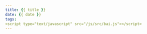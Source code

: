 ```yaml
---
title: {{ title }}
date: {{ date }}
tags:
<script type="text/javascript" src="/js/src/bai.js"></script>
---
```

